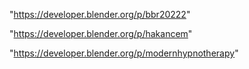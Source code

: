 "https://developer.blender.org/p/bbr20222"

"https://developer.blender.org/p/hakancem"

"https://developer.blender.org/p/modernhypnotherapy"

 
